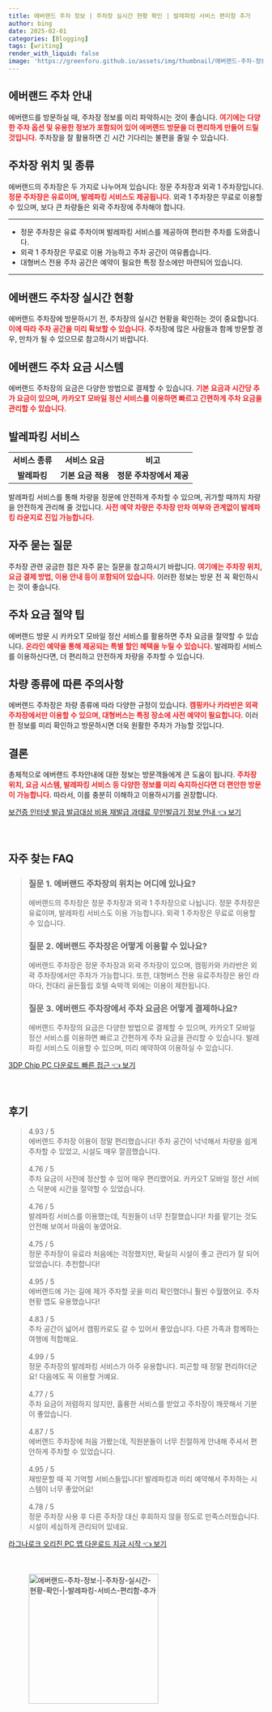 ```yaml
---
title: 에버랜드 주차 정보 | 주차장 실시간 현황 확인 | 발레파킹 서비스 편리함 추가
author: bing
date: 2025-02-01
categories: [Blogging]
tags: [writing]
render_with_liquid: false
image: 'https://greenforu.github.io/assets/img/thumbnail/에버랜드-주차-정보-|-주차장-실시간-현황-확인-|-발레파킹-서비스-편리함-추가.webp'
---
```



<h2 id='에버랜드_주차_안내'>에버랜드 주차 안내</h2>

<p>에버랜드를 방문하실 때, 주차장 정보를 미리 파악하시는 것이 좋습니다. <b><span style="color: #ee2323;">여기에는 다양한 주차 옵션 및 유용한 정보가 포함되어 있어 에버랜드 방문을 더 편리하게 만들어 드릴 것입니다.</span></b> 주차장을 잘 활용하면 긴 시간 기다리는 불편을 줄일 수 있습니다.</p>

<h2 id='주차장_위치_및_종류'>주차장 위치 및 종류</h2>

<p>에버랜드의 주차장은 두 가지로 나누어져 있습니다: 정문 주차장과 외곽 1 주차장입니다. <b><span style="color: #ee2323;">정문 주차장은 유료이며, 발레파킹 서비스도 제공됩니다.</span></b> 외곽 1 주차장은 무료로 이용할 수 있으며, 보다 큰 차량들은 외곽 주차장에 주차해야 합니다.</p>

<hr />

<ul>
    <li>정문 주차장은 유료 주차이며 발레파킹 서비스를 제공하여 편리한 주차를 도와줍니다.</li>
    <li>외곽 1 주차장은 무료로 이용 가능하고 주차 공간이 여유롭습니다.</li>
    <li>대형버스 전용 주차 공간은 예약이 필요한 특정 장소에만 마련되어 있습니다.</li>
</ul>

<hr />

<h2 id='주차장_실시간_현황'>에버랜드 주차장 실시간 현황</h2>

<p>에버랜드 주차장에 방문하시기 전, 주차장의 실시간 현황을 확인하는 것이 중요합니다. <b><span style="color: #ee2323;">이에 따라 주차 공간을 미리 확보할 수 있습니다.</span></b> 주차장에 많은 사람들과 함께 방문할 경우, 만차가 될 수 있으므로 참고하시기 바랍니다.</p>

<h2 id='주차_요금_시스템'>에버랜드 주차 요금 시스템</h2>

<p>에버랜드 주차장의 요금은 다양한 방법으로 결제할 수 있습니다. <b><span style="color: #ee2323;">기본 요금과 시간당 추가 요금이 있으며, 카카오T 모바일 정산 서비스를 이용하면 빠르고 간편하게 주차 요금을 관리할 수 있습니다.</span></b></p>

<h2 id='발레파킹_서비스'>발레파킹 서비스</h2>

<table>
    <tr>
        <td style="text-align: center; height: 17px;"><b>서비스 종류</b></td>
        <td style="text-align: center; height: 17px;"><b>서비스 요금</b></td>
        <td style="text-align: center; height: 17px;"><b>비고</b></td>
    </tr>
    <tr>
        <td style="text-align: center; height: 17px;"><b>발레파킹</b></td>
        <td style="text-align: center; height: 17px;"><b>기본 요금 적용</b></td>
        <td style="text-align: center; height: 17px;"><b>정문 주차장에서 제공</b></td>
    </tr>
</table>

<p>발레파킹 서비스를 통해 차량을 정문에 안전하게 주차할 수 있으며, 귀가할 때까지 차량을 안전하게 관리해 줄 것입니다. <b><span style="color: #ee2323;">사전 예약 차량은 주차장 만차 여부와 관계없이 발레파킹 라운지로 진입 가능합니다.</span></b></p>

<h2 id='자주_묻는_질문'>자주 묻는 질문</h2>

<p>주차장 관련 궁금한 점은 자주 묻는 질문을 참고하시기 바랍니다. <b><span style="color: #ee2323;">여기에는 주차장 위치, 요금 결제 방법, 이용 안내 등이 포함되어 있습니다.</span></b> 이러한 정보는 방문 전 꼭 확인하시는 것이 좋습니다.</p>

<h2 id='주차_요금_절약_팁'>주차 요금 절약 팁</h2>

<p>에버랜드 방문 시 카카오T 모바일 정산 서비스를 활용하면 주차 요금을 절약할 수 있습니다. <b><span style="color: #ee2323;">온라인 예약을 통해 제공되는 특별 할인 혜택을 누릴 수 있습니다.</span></b> 발레파킹 서비스를 이용하신다면, 더 편리하고 안전하게 차량을 주차할 수 있습니다.</p>

<h2 id='차량_종류에_따른_주의사항'>차량 종류에 따른 주의사항</h2>

<p>에버랜드 주차장은 차량 종류에 따라 다양한 규정이 있습니다. <b><span style="color: #ee2323;">캠핑카나 카라반은 외곽 주차장에서만 이용할 수 있으며, 대형버스는 특정 장소에 사전 예약이 필요합니다.</span></b> 이러한 정보를 미리 확인하고 방문하시면 더욱 원활한 주차가 가능할 것입니다.</p>

<h2 id='결론'>결론</h2>

<p>총체적으로 에버랜드 주차안내에 대한 정보는 방문객들에게 큰 도움이 됩니다. <b><span style="color: #ee2323;">주차장 위치, 요금 시스템, 발레파킹 서비스 등 다양한 정보를 미리 숙지하신다면 더 편안한 방문이 가능합니다.</span></b> 따라서, 이를 충분히 이해하고 이용하시기를 권장합니다.</p>


<p><a class="click-button" title="보건증 인터넷 발급 발급대상 비용 재발급 과태료 무인발급기 정보 안내" href="https://greenforu.github.io/posts/%EB%B3%B4%EA%B1%B4%EC%A6%9D-%EC%9D%B8%ED%84%B0%EB%84%B7-%EB%B0%9C%EA%B8%89-%EB%B0%9C%EA%B8%89%EB%8C%80%EC%83%81-%EB%B9%84%EC%9A%A9-%EC%9E%AC%EB%B0%9C%EA%B8%89-%EA%B3%BC%ED%83%9C%EB%A3%8C-%EB%AC%B4%EC%9D%B8%EB%B0%9C%EA%B8%89%EA%B8%B0-%EC%A0%95%EB%B3%B4-%EC%95%88%EB%82%B4/" rel="dofollow">보건증 인터넷 발급 발급대상 비용 재발급 과태료 무인발급기 정보 안내 👈 보기</a></p><br>
<h2 id='자주_찾는_FAQ'>자주 찾는 FAQ</h2>
<div itemscope="" itemtype="https://schema.org/FAQPage"> 
<blockquote> 
<div itemscope="" itemprop="mainEntity" itemtype="https://schema.org/Question"> 
<h3 itemprop="name">질문 1. 에버랜드 주차장의 위치는 어디에 있나요?</h3> 
<div itemscope="" itemprop="acceptedAnswer" itemtype="https://schema.org/Answer"> 
<span itemprop="text"> 
<p>에버랜드의 주차장은 정문 주차장과 외곽 1 주차장으로 나뉩니다. 정문 주차장은 유료이며, 발레파킹 서비스도 이용 가능합니다. 외곽 1 주차장은 무료로 이용할 수 있습니다.</p> 
</span> 
</div> 
</div> 

<div itemscope="" itemprop="mainEntity" itemtype="https://schema.org/Question"> 
<h3 itemprop="name">질문 2. 에버랜드 주차장은 어떻게 이용할 수 있나요?</h3> 
<div itemscope="" itemprop="acceptedAnswer" itemtype="https://schema.org/Answer"> 
<span itemprop="text"> 
<p>에버랜드 주차장은 정문 주차장과 외곽 주차장이 있으며, 캠핑카와 카라반은 외곽 주차장에서만 주차가 가능합니다. 또한, 대형버스 전용 유료주차장은 용인 라마다, 전대리 골든튤립 호텔 숙박객 외에는 이용이 제한됩니다.</p> 
</span> 
</div> 
</div> 

<div itemscope="" itemprop="mainEntity" itemtype="https://schema.org/Question"> 
<h3 itemprop="name">질문 3. 에버랜드 주차장에서 주차 요금은 어떻게 결제하나요?</h3> 
<div itemscope="" itemprop="acceptedAnswer" itemtype="https://schema.org/Answer"> 
<span itemprop="text"> 
<p>에버랜드 주차장의 요금은 다양한 방법으로 결제할 수 있으며, 카카오T 모바일 정산 서비스를 이용하면 빠르고 간편하게 주차 요금을 관리할 수 있습니다. 발레파킹 서비스도 이용할 수 있으며, 미리 예약하여 이용하실 수 있습니다.</p> 
</span> 
</div> 
</div> 
</blockquote> 
</div>
<p><a class="click-button" title="3DP Chip PC 다운로드 빠른 접근" href="https://greenforu.github.io/posts/3DP-Chip-PC-%EB%8B%A4%EC%9A%B4%EB%A1%9C%EB%93%9C-%EB%B9%A0%EB%A5%B8-%EC%A0%91%EA%B7%BC/" rel="dofollow">3DP Chip PC 다운로드 빠른 접근 👈 보기</a></p><br>
<h2 id='후기'>후기</h2>
<div itemscope itemtype="https://schema.org/Product">
  <blockquote>
  <div itemprop="review" itemscope itemtype="https://schema.org/Review">
      <div itemprop="reviewRating" itemscope itemtype="https://schema.org/Rating"> <span itemprop="ratingValue">4.93</span> / <span itemprop="bestRating">5</span> </div>
      <span itemprop="reviewBody">에버랜드 주차장 이용이 정말 편리했습니다! 주차 공간이 넉넉해서 차량을 쉽게 주차할 수 있었고, 시설도 매우 깔끔했습니다.</span>
  </div>
  <br>
  <div itemprop="review" itemscope itemtype="https://schema.org/Review">
      <div itemprop="reviewRating" itemscope itemtype="https://schema.org/Rating"> <span itemprop="ratingValue">4.76</span> / <span itemprop="bestRating">5</span> </div>
      <span itemprop="reviewBody">주차 요금이 사전에 정산할 수 있어 매우 편리했어요. 카카오T 모바일 정산 서비스 덕분에 시간을 절약할 수 있었습니다.</span>
  </div>
  <br>
  <div itemprop="review" itemscope itemtype="https://schema.org/Review">
      <div itemprop="reviewRating" itemscope itemtype="https://schema.org/Rating"> <span itemprop="ratingValue">4.76</span> / <span itemprop="bestRating">5</span> </div>
      <span itemprop="reviewBody">발레파킹 서비스를 이용했는데, 직원들이 너무 친절했습니다! 차를 맡기는 것도 안전해 보여서 마음이 놓였어요.</span>
  </div>
  <br>
  <div itemprop="review" itemscope itemtype="https://schema.org/Review">
      <div itemprop="reviewRating" itemscope itemtype="https://schema.org/Rating"> <span itemprop="ratingValue">4.75</span> / <span itemprop="bestRating">5</span> </div>
      <span itemprop="reviewBody">정문 주차장이 유료라 처음에는 걱정했지만, 확실히 시설이 좋고 관리가 잘 되어 있었습니다. 추천합니다!</span>
  </div>
  <br>
  <div itemprop="review" itemscope itemtype="https://schema.org/Review">
      <div itemprop="reviewRating" itemscope itemtype="https://schema.org/Rating"> <span itemprop="ratingValue">4.95</span> / <span itemprop="bestRating">5</span> </div>
      <span itemprop="reviewBody">에버랜드에 가는 길에 제가 주차할 곳을 미리 확인했더니 훨씬 수월했어요. 주차 현황 앱도 유용했습니다!</span>
  </div>
  <br>
  <div itemprop="review" itemscope itemtype="https://schema.org/Review">
      <div itemprop="reviewRating" itemscope itemtype="https://schema.org/Rating"> <span itemprop="ratingValue">4.83</span> / <span itemprop="bestRating">5</span> </div>
      <span itemprop="reviewBody">주차 공간이 넓어서 캠핑카로도 갈 수 있어서 좋았습니다. 다른 가족과 함께하는 여행에 적합해요.</span>
  </div>
  <br>
  <div itemprop="review" itemscope itemtype="https://schema.org/Review">
      <div itemprop="reviewRating" itemscope itemtype="https://schema.org/Rating"> <span itemprop="ratingValue">4.99</span> / <span itemprop="bestRating">5</span> </div>
      <span itemprop="reviewBody">정문 주차장의 발레파킹 서비스가 아주 유용합니다. 피곤할 때 정말 편리하더군요! 다음에도 꼭 이용할 거예요.</span>
  </div>
  <br>
  <div itemprop="review" itemscope itemtype="https://schema.org/Review">
      <div itemprop="reviewRating" itemscope itemtype="https://schema.org/Rating"> <span itemprop="ratingValue">4.77</span> / <span itemprop="bestRating">5</span> </div>
      <span itemprop="reviewBody">주차 요금이 저렴하지 않지만, 훌륭한 서비스를 받았고 주차장이 깨끗해서 기분이 좋았습니다.</span>
  </div>
  <br>
  <div itemprop="review" itemscope itemtype="https://schema.org/Review">
      <div itemprop="reviewRating" itemscope itemtype="https://schema.org/Rating"> <span itemprop="ratingValue">4.87</span> / <span itemprop="bestRating">5</span> </div>
      <span itemprop="reviewBody">에버랜드 주차장에 처음 가봤는데, 직원분들이 너무 친절하게 안내해 주셔서 편안하게 주차할 수 있었습니다.</span>
  </div>
  <br>
  <div itemprop="review" itemscope itemtype="https://schema.org/Review">
      <div itemprop="reviewRating" itemscope itemtype="https://schema.org/Rating"> <span itemprop="ratingValue">4.95</span> / <span itemprop="bestRating">5</span> </div>
      <span itemprop="reviewBody">재방문할 때 꼭 기억할 서비스들입니다! 발레파킹과 미리 예약해서 주차하는 시스템이 너무 좋았어요!</span>
  </div>
  <br>
  <div itemprop="review" itemscope itemtype="https://schema.org/Review">
      <div itemprop="reviewRating" itemscope itemtype="https://schema.org/Rating"> <span itemprop="ratingValue">4.78</span> / <span itemprop="bestRating">5</span> </div>
      <span itemprop="reviewBody">정문 주차장 사용 후 다른 주차장 대신 후회하지 않을 정도로 만족스러웠습니다. 시설이 세심하게 관리되어 있네요.</span>
  </div>
  </blockquote>
</div>
<p><a class="click-button" title="라그나로크 오리진 PC 앱 다운로드 지금 시작" href="https://greenforu.github.io/posts/%EB%9D%BC%EA%B7%B8%EB%82%98%EB%A1%9C%ED%81%AC-%EC%98%A4%EB%A6%AC%EC%A7%84-PC-%EC%95%B1-%EB%8B%A4%EC%9A%B4%EB%A1%9C%EB%93%9C-%EC%A7%80%EA%B8%88-%EC%8B%9C%EC%9E%91/" rel="dofollow">라그나로크 오리진 PC 앱 다운로드 지금 시작 👈 보기</a></p><br>
<figure class="image"><img src="https://greenforu.github.io/assets/img/thumbnail/에버랜드-주차-정보-|-주차장-실시간-현황-확인-|-발레파킹-서비스-편리함-추가.webp" alt="에버랜드-주차-정보-|-주차장-실시간-현황-확인-|-발레파킹-서비스-편리함-추가" width="256" height="256"></figure>